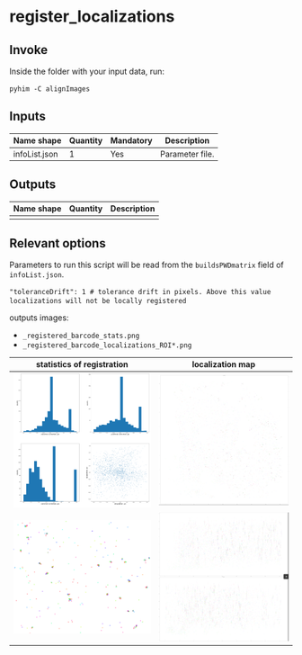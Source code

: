 # register_localizations

## Invoke
Inside the folder with your input data, run:
```shell
pyhim -C alignImages
```

## Inputs

|Name shape|Quantity|Mandatory|Description|
|---|---|---|---|
|infoList.json|1|Yes|Parameter file.|

## Outputs
|Name shape|Quantity|Description|
|---|---|---|
||||

## Relevant options

Parameters to run this script will be read from the ```buildsPWDmatrix``` field of ```infoList.json```.

```
"toleranceDrift": 1 # tolerance drift in pixels. Above this value localizations will not be locally registered
```




outputs images:

- `_registered_barcode_stats.png`
- `_registered_barcode_localizations_ROI*.png`

| statistics of registration                                   | localization map                                             |
| ------------------------------------------------------------ | ------------------------------------------------------------ |
| ![image-20220210221852444](../../../_static/user_guide/image-20220210221852444.png) | ![image-20220210221942291](../../../_static/user_guide/image-20220210221942291.png) |
| ![image-20220210222028835](../../../_static/user_guide/image-20220210222028835.png) | ![image-20220210222006297](../../../_static/user_guide/image-20220210222006297.png) |
